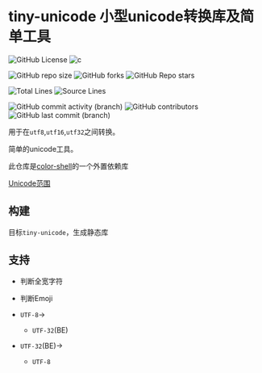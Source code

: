 # tiny-unicode 小型unicode转换库及简单工具

[//]: # (概览)
![GitHub License](https://img.shields.io/github/license/Yin-Jinlong/tiny-unicode)
![c](https://img.shields.io/badge/c-v23-00589d)

[//]: # (仓库信息)
![GitHub repo size](https://img.shields.io/github/repo-size/Yin-Jinlong/tiny-unicode)
![GitHub forks](https://img.shields.io/github/forks/Yin-Jinlong/tiny-unicode)
![GitHub Repo stars](https://img.shields.io/github/stars/Yin-Jinlong/tiny-unicode)

[//]: # (统计)
![Total Lines](https://img.shields.io/badge/total_lines-1,000-9a9a9a)
![Source Lines](https://img.shields.io/badge/source_lines-226-9a9a9a)

[//]: # (活动)
![GitHub commit activity (branch)](https://img.shields.io/github/commit-activity/m/Yin-Jinlong/tiny-unicode)
![GitHub contributors](https://img.shields.io/github/contributors/Yin-Jinlong/tiny-unicode)
![GitHub last commit (branch)](https://img.shields.io/github/last-commit/Yin-Jinlong/color-shell/main)

用于在`utf8`,`utf16`,`utf32`之间转换。

简单的unicode工具。

此仓库是[color-shell](https://github.com/Yin-Jinlong/color-shell.git)的一个外置依赖库

[Unicode范围](Unicode.md)

## 构建

目标`tiny-unicode`，生成静态库

## 支持

- 判断全宽字符
- 判断Emoji

- `UTF-8`->
    - `UTF-32`(BE)

- `UTF-32`(BE)->
    - `UTF-8`
